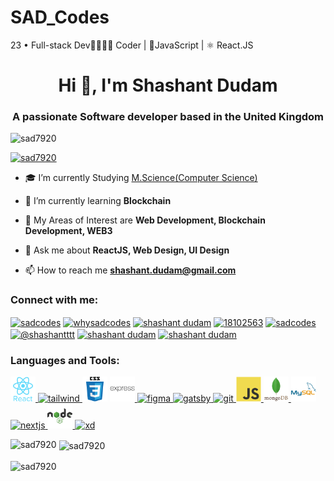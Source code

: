 # SAD_Codes
23 • Full-stack Dev🏻‍👨🏻‍💻 Coder | 🔅JavaScript | ⚛️ React.JS
<h1 align="center">Hi 👋, I'm Shashant Dudam</h1>
<h3 align="center">A passionate Software developer based in the United Kingdom</h3>

<p align="left"> <img src="https://komarev.com/ghpvc/?username=sad7920&label=Profile%20views&color=0e75b6&style=flat" alt="sad7920" /> </p>

<p align="left"> <a href="https://github.com/ryo-ma/github-profile-trophy"><img src="https://github-profile-trophy.vercel.app/?username=sad7920" alt="sad7920" /></a> </p>

- 🎓 I’m currently Studying [M.Science(Computer Science)](https://www.coventry.ac.uk/)

- 🌱 I’m currently learning **Blockchain**

- 👯 My Areas of Interest are **Web Development, Blockchain Development, WEB3**

- 💬 Ask me about **ReactJS, Web Design, UI Design**

- 📫 How to reach me **shashant.dudam@gmail.com**

<h3 align="left">Connect with me:</h3>
<p align="left">
<a href="https://codepen.io/sadcodes" target="blank"><img align="center" src="https://raw.githubusercontent.com/rahuldkjain/github-profile-readme-generator/master/src/images/icons/Social/codepen.svg" alt="sadcodes" height="30" width="40" /></a>
<a href="https://twitter.com/whysadcodes" target="blank"><img align="center" src="https://raw.githubusercontent.com/rahuldkjain/github-profile-readme-generator/master/src/images/icons/Social/twitter.svg" alt="whysadcodes" height="30" width="40" /></a>
<a href="https://linkedin.com/in/shashant dudam" target="blank"><img align="center" src="https://raw.githubusercontent.com/rahuldkjain/github-profile-readme-generator/master/src/images/icons/Social/linked-in-alt.svg" alt="shashant dudam" height="30" width="40" /></a>
<a href="https://stackoverflow.com/users/18102563" target="blank"><img align="center" src="https://raw.githubusercontent.com/rahuldkjain/github-profile-readme-generator/master/src/images/icons/Social/stack-overflow.svg" alt="18102563" height="30" width="40" /></a>
<a href="https://codesandbox.com/sadcodes" target="blank"><img align="center" src="https://raw.githubusercontent.com/rahuldkjain/github-profile-readme-generator/master/src/images/icons/Social/codesandbox.svg" alt="sadcodes" height="30" width="40" /></a>
<a href="https://instagram.com/@shashantttt" target="blank"><img align="center" src="https://raw.githubusercontent.com/rahuldkjain/github-profile-readme-generator/master/src/images/icons/Social/instagram.svg" alt="@shashantttt" height="30" width="40" /></a>
<a href="https://dribbble.com/shashant dudam" target="blank"><img align="center" src="https://raw.githubusercontent.com/rahuldkjain/github-profile-readme-generator/master/src/images/icons/Social/dribbble.svg" alt="shashant dudam" height="30" width="40" /></a>
<a href="https://www.behance.net/shashant dudam" target="blank"><img align="center" src="https://raw.githubusercontent.com/rahuldkjain/github-profile-readme-generator/master/src/images/icons/Social/behance.svg" alt="shashant dudam" height="30" width="40" /></a>
</p>

<h3 align="left">Languages and Tools:</h3>
<p align="left"> <a href="https://reactjs.org/" target="_blank" rel="noreferrer"> <img src="https://raw.githubusercontent.com/devicons/devicon/master/icons/react/react-original-wordmark.svg" alt="react" width="40" height="40"/> </a> <a href="https://tailwindcss.com/" target="_blank" rel="noreferrer"> <img src="https://www.vectorlogo.zone/logos/tailwindcss/tailwindcss-icon.svg" alt="tailwind" width="40" height="40"/> </a>  <img src="https://raw.githubusercontent.com/devicons/devicon/master/icons/css3/css3-original-wordmark.svg" alt="css3" width="40" height="40"/> </a> <a href="https://expressjs.com" target="_blank" rel="noreferrer"> <img src="https://raw.githubusercontent.com/devicons/devicon/master/icons/express/express-original-wordmark.svg" alt="express" width="40" height="40"/> </a> <a href="https://www.figma.com/" target="_blank" rel="noreferrer"> <img src="https://www.vectorlogo.zone/logos/figma/figma-icon.svg" alt="figma" width="40" height="40"/> </a> <a href="https://www.gatsbyjs.com/" target="_blank" rel="noreferrer"> <img src="https://www.vectorlogo.zone/logos/gatsbyjs/gatsbyjs-icon.svg" alt="gatsby" width="40" height="40"/> </a> <a href="https://git-scm.com/" target="_blank" rel="noreferrer"> <img src="https://www.vectorlogo.zone/logos/git-scm/git-scm-icon.svg" alt="git" width="40" height="40"/> </a> <a href="https://developer.mozilla.org/en-US/docs/Web/JavaScript" target="_blank" rel="noreferrer"> <img src="https://raw.githubusercontent.com/devicons/devicon/master/icons/javascript/javascript-original.svg" alt="javascript" width="40" height="40"/> </a> <a href="https://www.mongodb.com/" target="_blank" rel="noreferrer"> <img src="https://raw.githubusercontent.com/devicons/devicon/master/icons/mongodb/mongodb-original-wordmark.svg" alt="mongodb" width="40" height="40"/> </a> <a href="https://www.mysql.com/" target="_blank" rel="noreferrer"> <img src="https://raw.githubusercontent.com/devicons/devicon/master/icons/mysql/mysql-original-wordmark.svg" alt="mysql" width="40" height="40"/> </a> <a href="https://nextjs.org/" target="_blank" rel="noreferrer"> <img src="https://cdn.worldvectorlogo.com/logos/nextjs-2.svg" alt="nextjs" width="40" height="40"/> </a> <a href="https://nodejs.org" target="_blank" rel="noreferrer"> <img src="https://raw.githubusercontent.com/devicons/devicon/master/icons/nodejs/nodejs-original-wordmark.svg" alt="nodejs" width="40" height="40"/> </a>   <a href="https://www.adobe.com/products/xd.html" target="_blank" rel="noreferrer"> <img src="https://cdn.worldvectorlogo.com/logos/adobe-xd.svg" alt="xd" width="40" height="40"/> </a> </p>

<p><img align="left" src="https://github-readme-stats.vercel.app/api/top-langs?username=sad7920&show_icons=true&locale=en&layout=compact" alt="sad7920" /></p>

<p>&nbsp;<img align="center" src="https://github-readme-stats.vercel.app/api?username=sad7920&show_icons=true&locale=en" alt="sad7920" /></p>

<p><img align="center" src="https://github-readme-streak-stats.herokuapp.com/?user=sad7920&" alt="sad7920" /></p>
